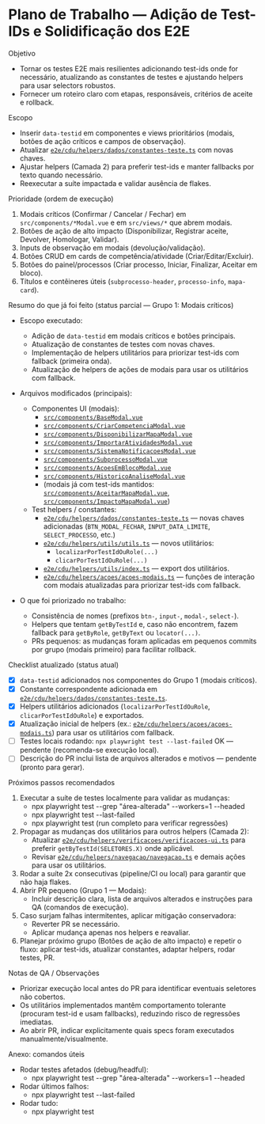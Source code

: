 # Plano de Trabalho — Adição de Test-IDs e Solidificação dos E2E

Objetivo
- Tornar os testes E2E mais resilientes adicionando test-ids onde for necessário, atualizando as constantes de testes e ajustando helpers para usar selectors robustos.
- Fornecer um roteiro claro com etapas, responsáveis, critérios de aceite e rollback.

Escopo
- Inserir `data-testid` em componentes e views prioritários (modais, botões de ação críticos e campos de observação).
- Atualizar [`e2e/cdu/helpers/dados/constantes-teste.ts`](e2e/cdu/helpers/dados/constantes-teste.ts:1) com novas chaves.
- Ajustar helpers (Camada 2) para preferir test-ids e manter fallbacks por texto quando necessário.
- Reexecutar a suíte impactada e validar ausência de flakes.

Prioridade (ordem de execução)
1. Modais críticos (Confirmar / Cancelar / Fechar) em `src/components/*Modal.vue` e em `src/views/*` que abrem modais.
2. Botões de ação de alto impacto (Disponibilizar, Registrar aceite, Devolver, Homologar, Validar).
3. Inputs de observação em modais (devolução/validação).
4. Botões CRUD em cards de competência/atividade (Criar/Editar/Excluir).
5. Botões do painel/processos (Criar processo, Iniciar, Finalizar, Aceitar em bloco).
6. Títulos e contêineres úteis (`subprocesso-header`, `processo-info`, `mapa-card`).

Resumo do que já foi feito (status parcial — Grupo 1: Modais críticos)
- Escopo executado:
  - Adição de `data-testid` em modais críticos e botões principais.
  - Atualização de constantes de testes com novas chaves.
  - Implementação de helpers utilitários para priorizar test-ids com fallback (primeira onda).
  - Atualização de helpers de ações de modais para usar os utilitários com fallback.

- Arquivos modificados (principais):
  - Componentes UI (modais):
    - [`src/components/BaseModal.vue`](src/components/BaseModal.vue:32)
    - [`src/components/CriarCompetenciaModal.vue`](src/components/CriarCompetenciaModal.vue:31)
    - [`src/components/DisponibilizarMapaModal.vue`](src/components/DisponibilizarMapaModal.vue:15)
    - [`src/components/ImportarAtividadesModal.vue`](src/components/ImportarAtividadesModal.vue:26)
    - [`src/components/SistemaNotificacoesModal.vue`](src/components/SistemaNotificacoesModal.vue:15)
    - [`src/components/SubprocessoModal.vue`](src/components/SubprocessoModal.vue:25)
    - [`src/components/AcoesEmBlocoModal.vue`](src/components/AcoesEmBlocoModal.vue:15)
    - [`src/components/HistoricoAnaliseModal.vue`](src/components/HistoricoAnaliseModal.vue:20)
    - (modais já com test-ids mantidos: [`src/components/AceitarMapaModal.vue`](src/components/AceitarMapaModal.vue:1), [`src/components/ImpactoMapaModal.vue`](src/components/ImpactoMapaModal.vue:1))
  - Test helpers / constantes:
    - [`e2e/cdu/helpers/dados/constantes-teste.ts`](e2e/cdu/helpers/dados/constantes-teste.ts:1) — novas chaves adicionadas (`BTN_MODAL_FECHAR`, `INPUT_DATA_LIMITE`, `SELECT_PROCESSO`, etc.)
    - [`e2e/cdu/helpers/utils/utils.ts`](e2e/cdu/helpers/utils/utils.ts:1) — novos utilitários:
      - `localizarPorTestIdOuRole(...)`
      - `clicarPorTestIdOuRole(...)`
    - [`e2e/cdu/helpers/utils/index.ts`](e2e/cdu/helpers/utils/index.ts:1) — export dos utilitários.
    - [`e2e/cdu/helpers/acoes/acoes-modais.ts`](e2e/cdu/helpers/acoes/acoes-modais.ts:1) — funções de interação com modais atualizadas para priorizar test-ids com fallback.

- O que foi priorizado no trabalho:
  - Consistência de nomes (prefixos `btn-`, `input-`, `modal-`, `select-`).
  - Helpers que tentam `getByTestId` e, caso não encontrem, fazem fallback para `getByRole`, `getByText` ou `locator(...)`.
  - PRs pequenos: as mudanças foram aplicadas em pequenos commits por grupo (modais primeiro) para facilitar rollback.

Checklist atualizado (status atual)
- [x] `data-testid` adicionados nos componentes do Grupo 1 (modais críticos).
- [x] Constante correspondente adicionada em [`e2e/cdu/helpers/dados/constantes-teste.ts`](e2e/cdu/helpers/dados/constantes-teste.ts:1).
- [x] Helpers utilitários adicionados (`localizarPorTestIdOuRole`, `clicarPorTestIdOuRole`) e exportados.
- [x] Atualização inicial de helpers (ex.: [`e2e/cdu/helpers/acoes/acoes-modais.ts`](e2e/cdu/helpers/acoes/acoes-modais.ts:1)) para usar os utilitários com fallback.
- [ ] Testes locais rodando: `npx playwright test --last-failed` OK — pendente (recomenda-se execução local).
- [ ] Descrição do PR inclui lista de arquivos alterados e motivos — pendente (pronto para gerar).

Próximos passos recomendados
1. Executar a suíte de testes localmente para validar as mudanças:
   - npx playwright test --grep "área-alterada" --workers=1 --headed
   - npx playwright test --last-failed
   - npx playwright test (run completo para verificar regressões)
2. Propagar as mudanças dos utilitários para outros helpers (Camada 2):
   - Atualizar [`e2e/cdu/helpers/verificacoes/verificacoes-ui.ts`](e2e/cdu/helpers/verificacoes/verificacoes-ui.ts:1) para preferir `getByTestId(SELETORES.X)` onde aplicável.
   - Revisar [`e2e/cdu/helpers/navegacao/navegacao.ts`](e2e/cdu/helpers/navegacao/navegacao.ts:1) e demais ações para usar os utilitários.
3. Rodar a suíte 2x consecutivas (pipeline/CI ou local) para garantir que não haja flakes.
4. Abrir PR pequeno (Grupo 1 — Modais):
   - Incluir descrição clara, lista de arquivos alterados e instruções para QA (comandos de execução).
5. Caso surjam falhas intermitentes, aplicar mitigação conservadora:
   - Reverter PR se necessário.
   - Aplicar mudança apenas nos helpers e reavaliar.
6. Planejar próximo grupo (Botões de ação de alto impacto) e repetir o fluxo: aplicar test-ids, atualizar constantes, adaptar helpers, rodar testes, PR.

Notas de QA / Observações
- Priorizar execução local antes do PR para identificar eventuais seletores não cobertos.
- Os utilitários implementados mantêm comportamento tolerante (procuram test-id e usam fallbacks), reduzindo risco de regressões imediatas.
- Ao abrir PR, indicar explicitamente quais specs foram executados manualmente/visualmente.

Anexo: comandos úteis
- Rodar testes afetados (debug/headful):
  - npx playwright test --grep "área-alterada" --workers=1 --headed
- Rodar últimos falhos:
  - npx playwright test --last-failed
- Rodar tudo:
  - npx playwright test